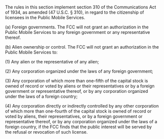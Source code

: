 The rules in this section implement section 310 of the Communications Act of 1934, as amended (47 U.S.C. § 310), in regard to the citizenship of licensees in the Public Mobile Services.

(a) Foreign governments. The FCC will not grant an authorization in the Public Mobile Services to any foreign government or any representative thereof.

(b) Alien ownership or control. The FCC will not grant an authorization in the Public Mobile Services to:

(1) Any alien or the representative of any alien;

(2) Any corporation organized under the laws of any foreign government;

(3) Any corporation of which more than one-fifth of the capital stock is owned of record or voted by aliens or their representatives or by a foreign government or representative thereof, or by any corporation organized under the laws of a foreign country;

(4) Any corporation directly or indirectly controlled by any other corporation of which more than one-fourth of the capital stock is owned of record or voted by aliens, their representatives, or by a foreign government or representative thereof, or by any corporation organized under the laws of a foreign country, if the FCC finds that the public interest will be served by the refusal or revocation of such license.

